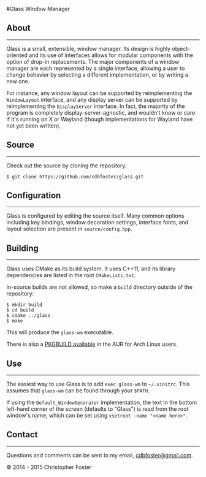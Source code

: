 #Glass Window Manager

## About
***
Glass is a small, extensible, window manager.  Its design is highly object-oriented and its use of interfaces allows for modular components with the option of drop-in replacements.  The major components of a window manager are each represented by a single interface, allowing a user to change behavior by selecting a different implementation, or by writing a new one.

For instance, any window layout can be supported by reimplementing the `WindowLayout` interface, and any display server can be supported by reimplementing the `DisplayServer` interface.  In fact, the majority of the program is completely display-server-agnostic, and wouldn't know or care if it's running on X or Wayland (though implementations for Wayland have not yet been written).

## Source
***
Check out the source by cloning the repository:

    $ git clone https://github.com/cdbfoster/glass.git

## Configuration
***
Glass is configured by editing the source itself.  Many common options including key bindings, window decoration settings, interface fonts, and layout selection are present in `source/config.hpp`.

## Building
***
Glass uses CMake as its build system.  It uses C++11, and its library dependencies are listed in the root `CMakeLists.txt`.

In-source builds are not allowed, so make a `build` directory outside of the repository:

    $ mkdir build
    $ cd build
    $ cmake ../glass
    $ make

This will produce the `glass-wm` executable.

There is also a [PKGBUILD available](https://aur.archlinux.org/packages/glass-wm-git/) in the AUR for Arch Linux users.

## Use
***
The easiest way to use Glass is to add `exec glass-wm` to `~/.xinitrc`.  This assumes that `glass-wm` can be found through your `$PATH`.

If using the `Default_WindowDecorator` implementation, the text in the bottom left-hand corner of the screen (defaults to "Glass") is read from the root window's name, which can be set using `xsetroot -name "<name here>"`.

## Contact
***
Questions and comments can be sent to my email, cdbfoster@gmail.com.

© 2014 - 2015 Christopher Foster
